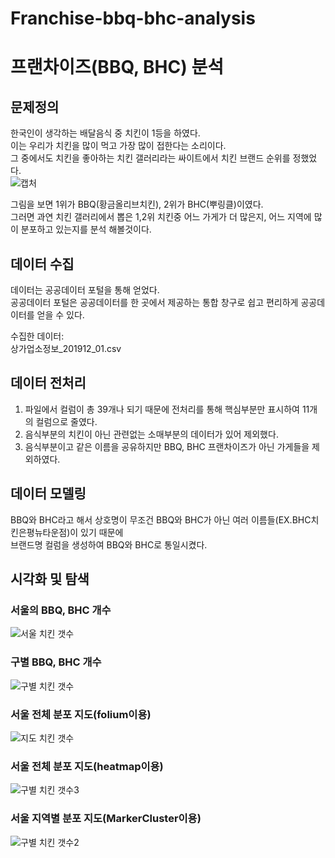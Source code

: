 # Franchise-bbq-bhc-analysis
# 프랜차이즈(BBQ, BHC) 분석

## 문제정의
한국인이 생각하는 배달음식 중 치킨이 1등을 하였다.   
이는 우리가 치킨을 많이 먹고 가장 많이 접한다는 소리이다.   
그 중에서도 치킨을 좋아하는 치킨 갤러리라는 싸이트에서 치킨 브랜드 순위를 정했었다.   
![캡처](https://user-images.githubusercontent.com/59160781/101049835-393d1300-35c7-11eb-85f6-e98fe944fd64.PNG)   

그림을 보면 1위가 BBQ(황금올리브치킨), 2위가 BHC(뿌링클)이였다.   
그러면 과연 치킨 갤러리에서 뽑은 1,2위 치킨중 어느 가게가 더 많은지, 어느 지역에 많이 분포하고 있는지를 분석 해볼것이다.
   
## 데이터 수집
데이터는 공공데이터 포털을 통해 얻었다.   
공공데이터 포털은 공공데이터를 한 곳에서 제공하는 통합 창구로 쉽고 편리하게 공공데이터를 얻을 수 있다.   
   
수집한 데이터:   
상가업소정보_201912_01.csv   

## 데이터 전처리
1. 파일에서 컬럼이 총 39개나 되기 때문에 전처리를 통해 핵심부분만 표시하여 11개의 컬럼으로 줄였다.   
2. 음식부분의 치킨이 아닌 관련없는 소매부분의 데이터가 있어 제외했다.   
3. 음식부분이고 같은 이름을 공유하지만 BBQ, BHC 프랜차이즈가 아닌 가게들을 제외하였다.   
   
## 데이터 모델링
BBQ와 BHC라고 해서 상호명이 무조건 BBQ와 BHC가 아닌 여러 이름들(EX.BHC치킨은평뉴타운점)이 있기 때문에    
브랜드명 컬럼을 생성하여 BBQ와 BHC로 통일시켰다.   

## 시각화 및 탐색
### 서울의 BBQ, BHC 개수
![서울 치킨 갯수](https://user-images.githubusercontent.com/59160781/101051367-c0d75180-35c8-11eb-9a97-c29088945e31.PNG)
### 구별 BBQ, BHC 개수
![구별 치킨 갯수](https://user-images.githubusercontent.com/59160781/101051441-dba9c600-35c8-11eb-9a79-77d91b7316cc.PNG)
### 서울 전체 분포 지도(folium이용)
![지도 치킨 갯수](https://user-images.githubusercontent.com/59160781/101051488-e9f7e200-35c8-11eb-8faf-d8acbe66f85d.PNG)
### 서울 전체 분포 지도(heatmap이용)
![구별 치킨 갯수3](https://user-images.githubusercontent.com/59160781/101051807-380ce580-35c9-11eb-8875-c670042c5c8b.PNG)
### 서울 지역별 분포 지도(MarkerCluster이용)
![구별 치킨 갯수2](https://user-images.githubusercontent.com/59160781/101051544-fa0fc180-35c8-11eb-8418-c8216e118cbe.PNG)





